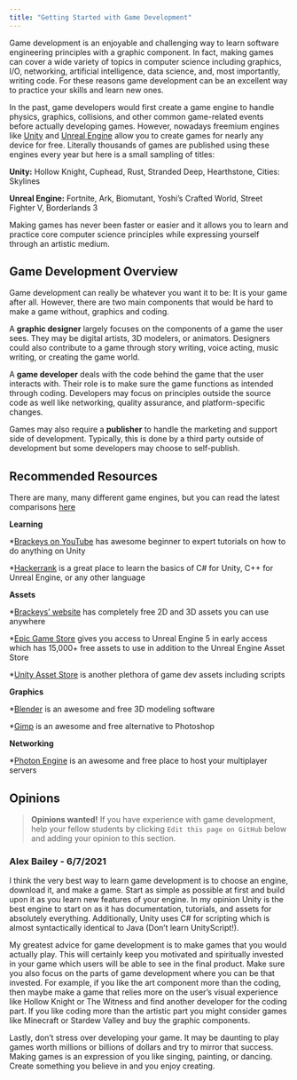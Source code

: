 ```yaml
---
title: "Getting Started with Game Development"
---
```


Game development is an enjoyable and challenging way to learn software engineering principles with a graphic component. In fact, making games can cover a wide variety of topics in computer science including graphics, I/O, networking, artificial intelligence, data science, and, most importantly, writing code. For these reasons game development can be an excellent way to practice your skills and learn new ones.

In the past, game developers would first create a game engine to handle physics, graphics, collisions, and other common game-related events before actually developing games. However, nowadays freemium engines like [Unity](www.unity.com) and [Unreal Engine](www.unrealengine.com) allow you to create games for nearly any device for free. Literally thousands of games are published using these engines every year but here is a small sampling of titles:

**Unity:** Hollow Knight, Cuphead, Rust, Stranded Deep, Hearthstone, Cities: Skylines

**Unreal Engine:** Fortnite, Ark, Biomutant, Yoshi’s Crafted World, Street Fighter V, Borderlands 3

Making games has never been faster or easier and it allows you to learn and practice core computer science principles while expressing yourself through an artistic medium.


## Game Development Overview

Game development can really be whatever you want it to be: It is your game after all. However, there are two main components that would be hard to make a game without, graphics and coding.

A **graphic designer** largely focuses on the components of a game the user sees. They may be digital artists, 3D modelers, or animators. Designers could also contribute to a game through story writing, voice acting, music writing, or creating the game world.

A **game developer** deals with the code behind the game that the user interacts with. Their role is to make sure the game functions as intended through coding. Developers may focus on principles outside the source code as well like networking, quality assurance, and platform-specific changes.

Games may also require a **publisher** to handle the marketing and support side of development. Typically, this is done by a third party outside of development but some developers may choose to self-publish.


## Recommended Resources

There are many, many different game engines, but you can read the latest comparisons [here]( https://www.incredibuild.com/blog/top-7-gaming-engines-you-should-consider-for-2020)

**Learning**

*[Brackeys on YouTube](https://www.youtube.com/channel/UCYbK_tjZ2OrIZFBvU6CCMiA) has awesome beginner to expert tutorials on how to do anything on Unity

*[Hackerrank](https://www.hackerrank.com/) is a great place to learn the basics of C# for Unity, C++ for Unreal Engine, or any other language

**Assets**

*[Brackeys’ website](https://brackeys.com/) has completely free 2D and 3D assets you can use anywhere

*[Epic Game Store](https://www.epicgames.com/store/en-US/) gives you access to Unreal Engine 5 in early access which has 15,000+ free assets to use in addition to the Unreal Engine Asset Store

*[Unity Asset Store](https://assetstore.unity.com/) is another plethora of game dev assets including scripts 

**Graphics**

*[Blender](https://www.blender.org/) is an awesome and free 3D modeling software 

*[Gimp](https://www.gimp.org/) is an awesome and free alternative to Photoshop

**Networking**

*[Photon Engine](https://www.photonengine.com/) is an awesome and free place to host your multiplayer servers

## Opinions

> **Opinions wanted!** If you have experience with game development, help your fellow students by clicking `Edit this page on GitHub` below and adding your opinion to this section.

### Alex Bailey - 6/7/2021

I think the very best way to learn game development is to choose an engine, download it, and make a game. Start as simple as possible at first and build upon it as you learn new features of your engine. In my opinion Unity is the best engine to start on as it has documentation, tutorials, and assets for absolutely everything. Additionally, Unity uses C# for scripting which is almost syntactically identical to Java (Don’t learn UnityScript!).

My greatest advice for game development is to make games that you would actually play. This will certainly keep you motivated and spiritually invested in your game which users will be able to see in the final product. Make sure you also focus on the parts of game development where you can be that invested. For example, if you like the art component more than the coding, then maybe make a game that relies more on the user’s visual experience like Hollow Knight or The Witness and find another developer for the coding part. If you like coding more than the artistic part you might consider games like Minecraft or Stardew Valley and buy the graphic components.

Lastly, don’t stress over developing your game. It may be daunting to play games worth millions or billions of dollars and try to mirror that success. Making games is an expression of you like singing, painting, or dancing. Create something you believe in and you enjoy creating.

